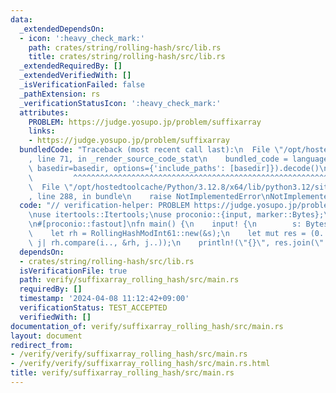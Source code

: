 ```yaml
---
data:
  _extendedDependsOn:
  - icon: ':heavy_check_mark:'
    path: crates/string/rolling-hash/src/lib.rs
    title: crates/string/rolling-hash/src/lib.rs
  _extendedRequiredBy: []
  _extendedVerifiedWith: []
  _isVerificationFailed: false
  _pathExtension: rs
  _verificationStatusIcon: ':heavy_check_mark:'
  attributes:
    PROBLEM: https://judge.yosupo.jp/problem/suffixarray
    links:
    - https://judge.yosupo.jp/problem/suffixarray
  bundledCode: "Traceback (most recent call last):\n  File \"/opt/hostedtoolcache/Python/3.12.8/x64/lib/python3.12/site-packages/onlinejudge_verify/documentation/build.py\"\
    , line 71, in _render_source_code_stat\n    bundled_code = language.bundle(stat.path,\
    \ basedir=basedir, options={'include_paths': [basedir]}).decode()\n          \
    \         ^^^^^^^^^^^^^^^^^^^^^^^^^^^^^^^^^^^^^^^^^^^^^^^^^^^^^^^^^^^^^^^^^^^^^^^^^^^^^^^^^\n\
    \  File \"/opt/hostedtoolcache/Python/3.12.8/x64/lib/python3.12/site-packages/onlinejudge_verify/languages/rust.py\"\
    , line 288, in bundle\n    raise NotImplementedError\nNotImplementedError\n"
  code: "// verification-helper: PROBLEM https://judge.yosupo.jp/problem/suffixarray\n\
    \nuse itertools::Itertools;\nuse proconio::{input, marker::Bytes};\nuse rolling_hash::RollingHashModInt61;\n\
    \n#[proconio::fastout]\nfn main() {\n    input! {\n        s: Bytes,\n    }\n\
    \    let rh = RollingHashModInt61::new(&s);\n    let mut res = (0..s.len()).sorted_by(|i,\
    \ j| rh.compare(i.., &rh, j..));\n    println!(\"{}\", res.join(\" \"));\n}\n"
  dependsOn:
  - crates/string/rolling-hash/src/lib.rs
  isVerificationFile: true
  path: verify/suffixarray_rolling_hash/src/main.rs
  requiredBy: []
  timestamp: '2024-04-08 11:12:42+09:00'
  verificationStatus: TEST_ACCEPTED
  verifiedWith: []
documentation_of: verify/suffixarray_rolling_hash/src/main.rs
layout: document
redirect_from:
- /verify/verify/suffixarray_rolling_hash/src/main.rs
- /verify/verify/suffixarray_rolling_hash/src/main.rs.html
title: verify/suffixarray_rolling_hash/src/main.rs
---
```

